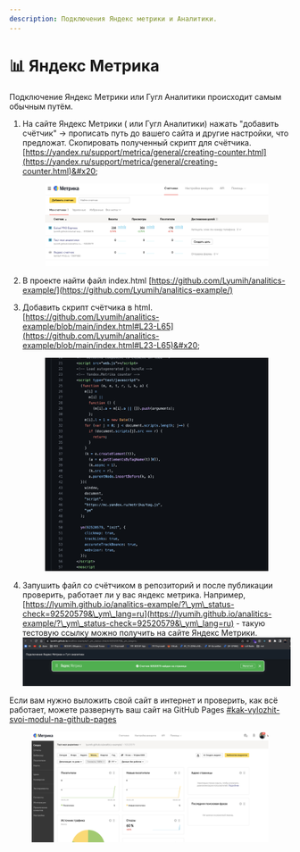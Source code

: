 ```yaml
---
description: Подключения Яндекс метрики и Аналитики.
---
```


# 📊 Яндекс Метрика

Подключение Яндекс Метрики или Гугл Аналитики происходит самым обычным путём.

1.  &#x20;На сайте Яндекс Метрики ( или Гугл Аналитики) нажать "добавить счётчик"  -> прописать путь до вашего сайта и другие настройки, что предложат. Скопировать полученный скрипт для счётчика. [https://yandex.ru/support/metrica/general/creating-counter.html](https://yandex.ru/support/metrica/general/creating-counter.html)&#x20;

    <figure><img src=".gitbook/assets/image (2).png" alt=""><figcaption></figcaption></figure>
2. &#x20;В проекте найти файл index.html [https://github.com/Lyumih/analitics-example/](https://github.com/Lyumih/analitics-example/)
3.  Добавить скрипт счётчика в html. [https://github.com/Lyumih/analitics-example/blob/main/index.html#L23-L65](https://github.com/Lyumih/analitics-example/blob/main/index.html#L23-L65)&#x20;

    <figure><img src=".gitbook/assets/image (8).png" alt=""><figcaption></figcaption></figure>
4. Запушить файл со счётчиком в репозиторий и после публикации проверить, работает ли у вас яндекс метрика. Например, [https://lyumih.github.io/analitics-example/?\_ym\_status-check=92520579&\_ym\_lang=ru](https://lyumih.github.io/analitics-example/?\_ym\_status-check=92520579&\_ym\_lang=ru) - такую тестовую ссылку можно получить на сайте Яндекс Метрики. ![](<.gitbook/assets/image (3).png>)

Если вам нужно выложить свой сайт в интернет и проверить, как всё работает, можете развернуть ваш сайт на  GitHub Pages [#kak-vylozhit-svoi-modul-na-github-pages](faq/kak-rabotat-v-usdmol-s-git.md#kak-vylozhit-svoi-modul-na-github-pages "mention")



<figure><img src=".gitbook/assets/image (9).png" alt=""><figcaption></figcaption></figure>





